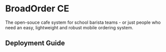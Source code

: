 # BroadOrder CE

The open-souce cafe system for school barista teams - or just people who need an easy, lightweight and robust mobile ordering system.

## Deployment Guide